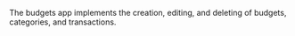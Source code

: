 The budgets app implements the creation, editing, and deleting of budgets, categories, and transactions.
